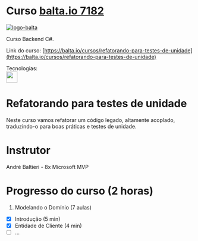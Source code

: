 # Curso [balta.io 7182](https://balta.io/cursos/refatorando-para-testes-de-unidade)

[![logo-balta](https://baltaio.blob.core.windows.net/static/images/dark/balta-logo.svg)](https://balta.io/)

Curso Backend C#. 


Link do curso: [https://balta.io/cursos/refatorando-para-testes-de-unidade](https://balta.io/cursos/refatorando-para-testes-de-unidade)


Tecnologias:  
<img src=https://simpleicons.org/icons/csharp.svg height=30 width=30/>

# Refatorando para testes de unidade

Neste curso vamos refatorar um código legado, altamente acoplado, traduzindo-o para boas práticas e testes de unidade.

# Instrutor

André Baltieri - 8x Microsoft MVP

# Progresso do curso (2 horas)

1) Modelando o Domínio (7 aulas)
- [x] Introdução (5 min)
- [x] Entidade de Cliente (4 min)
- [ ] ...